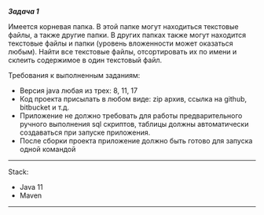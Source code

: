 **_Задача 1_**

Имеется корневая папка. В этой папке могут находиться текстовые файлы, а также другие папки. 
В других папках также могут находится текстовые файлы и папки (уровень вложенности может оказаться любым).
Найти все текстовые файлы, отсортировать их по имени и склеить содержимое в один текстовый файл.

Требования к выполненным заданиям:

- Версия java любая из трех: 8, 11, 17
- Код проекта присылать в любом виде: zip архив, ссылка на github, bitbucket и т.д.
- Приложение не должно требовать для работы предварительного ручного выполнения sql скриптов, таблицы должны
  автоматически создаваться при запуске приложения.
- После сборки проекта приложение должно быть готово для запуска одной командой

-------------------------------------------------------------
Stack:
- Java 11
- Maven

-----------------------------------------------------



